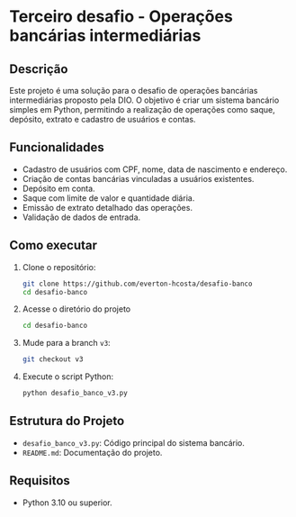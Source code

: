 # Terceiro desafio - Operações bancárias intermediárias

## Descrição

Este projeto é uma solução para o desafio de operações bancárias intermediárias proposto pela DIO. O objetivo é criar um sistema bancário simples em Python, permitindo a realização de operações como saque, depósito, extrato e cadastro de usuários e contas.

## Funcionalidades

- Cadastro de usuários com CPF, nome, data de nascimento e endereço.
- Criação de contas bancárias vinculadas a usuários existentes.
- Depósito em conta.
- Saque com limite de valor e quantidade diária.
- Emissão de extrato detalhado das operações.
- Validação de dados de entrada.

## Como executar

1. Clone o repositório:
    ```bash
    git clone https://github.com/everton-hcosta/desafio-banco
    cd desafio-banco
    ```
2. Acesse o diretório do projeto
    ```bash
    cd desafio-banco
    ```
3. Mude para a branch `v3`:
    ```bash
    git checkout v3
    ```
4. Execute o script Python:
    ```bash
    python desafio_banco_v3.py
    ```

## Estrutura do Projeto

- `desafio_banco_v3.py`: Código principal do sistema bancário.
- `README.md`: Documentação do projeto.

## Requisitos

- Python 3.10 ou superior.